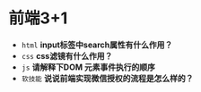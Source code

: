 # 前端3+1
- `html` **input标签中search属性有什么作用？**
- `css` **css滤镜有什么作用？**
- `js` **请解释下DOM 元素事件执行的顺序**
- `软技能` **说说前端实现微信授权的流程是怎么样的？**


